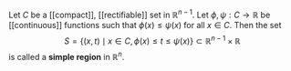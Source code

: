 Let $C$ be a [[compact]], [[rectifiable]] set in $\mathbb R^{n-1}$. Let $\phi,\psi: C \to\mathbb R$ be [[continuous]] functions such that $\phi(x) \leq \psi(x)$ for all $x \in C$. Then the set $$S = \{(x,t)\mid x\in C, \phi(x) \leq t \leq \psi(x)\} \subset \mathbb R^{n-1}\times \mathbb R$$ is called a **simple region** in $\mathbb R^n$.

